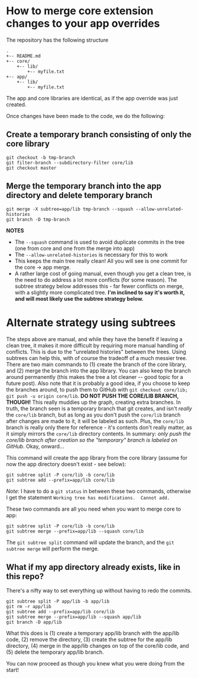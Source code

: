 # How to merge core extension changes to your app overrides

The repository has the following structure

```
.
+-- README.md
+-- core/
    +-- lib/
        +-- myfile.txt
+-- app/
    +-- lib/
        +-- myfile.txt
```

The app and core libraries are identical, as if the app override was just created.

Once changes have been made to the code, we do the following:

## Create a temporary branch consisting of only the core library

```shell
git checkout -b tmp-branch
git filter-branch --subdirectory-filter core/lib
git checkout master
```
## Merge the temporary branch into the app directory and delete temporary branch

```shell
git merge -X subtree=app/lib tmp-branch --squash --allow-unrelated-histories
git branch -D tmp-branch
```

**NOTES**

 * The `--squash` command is used to avoid duplicate commits in the tree (one from core and one from the merge into app)
 * The `--allow-unrelated-histories` is necessary for this to work
 * This keeps the main tree really clean!  All you will see is one commit for the core -> app merge.
 * A rather large cost of going manual, even though you get a clean tree, is the need to do address a lot more conflicts (for some reason).  The subtree strategy below addresses this - far fewer conflicts on merge, with a slightly more complicated tree.  **I'm inclined to say it's worth it, and will most likely use the subtree strategy below.**

# Alternate strategy using subtrees

The steps above are manual, and while they have the benefit if leaving a clean tree, it makes it more difficult by requiring more manual handling of conflicts.  This is due to the "unrelated histories" between the trees.  Using subtrees can help this, with of course the tradeoff of a much messier tree.  There are two main commands to (1) create the branch of the core library, and (2) merge the branch into the app library.  You can also keep the branch around permanently (this makes the tree a lot cleaner -- good topic for a future post).  Also note that it is probably a good idea, if you choose to keep the branches around, to push them to GitHub with `git checkout core/lib; git push -u origin core/lib`.  **DO NOT PUSH THE CORE/LIB BRANCH, THOUGH!**  This really muddies up the graph, creating extra branches.  In truth, the branch seen is a temporary branch that git creates, and isn't *really* the `core/lib` branch, but as long as you don't push the `core/lib` branch after changes are made to it, it will be labeled as such.  Plus, the `core/lib` branch is really only there for reference - it's contents don't really matter, as it simply mirrors the `core/lib` directory contents.  In summary: *only push the core/lib branch after creation so the "temporary" branch is labeled on GitHub*.  Okay, onward...

This command will create the app library from the core library (assume for now the app directory doesn't exist - see below):

```shell
git subtree split -P core/lib -b core/lib
git subtree add --prefix=app/lib core/lib
```

*Note*: I have to do a `git status` in between these two commands, otherwise I get the statement `Working tree has modifications.  Cannot add.`  <shrug>

These two commands are all you need when you want to merge core to app:
```shell
git subtree split -P core/lib -b core/lib
git subtree merge --prefix=app/lib --squash core/lib
```

The `git subtree split` command will update the branch, and the `git subtree merge` will perform the merge.

## What if my app directory already exists, like in this repo?

There's a nifty way to set everything up without having to redo the commits.  

```shell
git subtree split -P app/lib -b app/lib
git rm -r app/lib
git subtree add --prefix=app/lib core/lib
git subtree merge --prefix=app/lib --squash app/lib 
git branch -D app/lib
```

What this does is (1) create a temporary app/lib branch with the app/lib code, (2) remove the directory, (3) create the subtree for the app/lib directory, (4) merge in the app/lib changes on top of the core/lib code, and (5) delete the temporary app/lib branch.

You can now proceed as though you knew what you were doing from the start!
